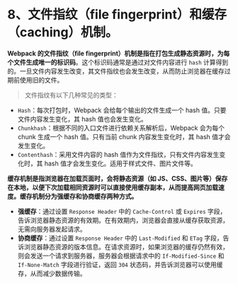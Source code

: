# 8、文件指纹（file fingerprint）和缓存（caching）机制。

**Webpack 的文件指纹（file fingerprint）机制是指在打包生成静态资源时，为每个文件生成唯一的标识码**。这个标识码通常是通过对文件内容进行 `hash` 计算得到的。一旦文件内容发生改变，其文件指纹也会发生改变，从而防止浏览器在缓存过期前使用旧的文件。

> 文件指纹有以下几种常见的类型：

- `Hash`：每次打包时，Webpack 会给每个输出的文件生成一个 hash 值。只要文件内容发生变化，其 hash 值也会发生变化。
- `Chunkhash`：根据不同的入口文件进行依赖关系解析后，Webpack 会为每个 chunk 生成一个 hash 值。只有当前 chunk 内容发生变化时，其 hash 值才会发生变化。
- `Contenthash`：采用文件内容的 hash 值作为文件指纹，只有文件内容发生变化时，其 hash 值才会发生变化。适用于样式文件、图片文件等。

**缓存机制是指浏览器在加载页面时，会将静态资源（如 JS、CSS、图片等）保存在本地，以便下次加载相同资源时可以直接使用缓存副本，从而提高网页加载速度。缓存机制分为强缓存和协商缓存两种方式。**

- **强缓存**：通过设置 `Response Header` 中的 `Cache-Control` 或 `Expires` 字段，告诉浏览器静态资源的有效期。在有效期内，浏览器会直接从缓存获取资源，无需向服务器发起请求。
- **协商缓存**：通过设置 `Response Header` 中的 `Last-Modified` 和 `ETag` 字段，告诉浏览器静态资源的版本信息。在请求资源时，如果浏览器的缓存仍然有效，则会发送一个请求到服务器，服务器会根据请求中的 `If-Modified-Since` 和 `If-None-Match` 字段进行验证，返回 `304` 状态码，并告诉浏览器可以使用缓存，从而减少数据传输。

